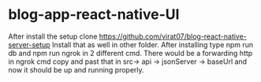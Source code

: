 # blog-app-react-native-UI
After install the setup clone https://github.com/virat07/blog-react-native-server-setup 
Install that as well in other folder. 
After installing type npm run db and npm run ngrok in 2 different cmd.
There would be a forwarding http in ngrok cmd copy and past that in src-> api -> jsonServer -> baseUrl and now it should be up and running properly.
